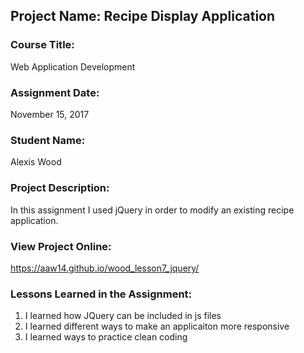## Project Name:  Recipe Display Application

### Course Title:
Web Application Development

### Assignment Date:  
November 15, 2017

### Student Name:  
Alexis Wood 

### Project Description:
In this assignment I used jQuery in order to modify an existing recipe application. 

### View Project Online:
 https://aaw14.github.io/wood_lesson7_jquery/


### Lessons Learned in the Assignment:
1. I learned how JQuery can be included in js files
2. I learned different ways to make an applicaiton more responsive
3. I learned ways to practice clean coding 

